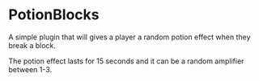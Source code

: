 # PotionBlocks

A simple plugin that will gives a player a random potion effect when they break a block.

The potion effect lasts for 15 seconds and it can be a random amplifier between 1-3.

